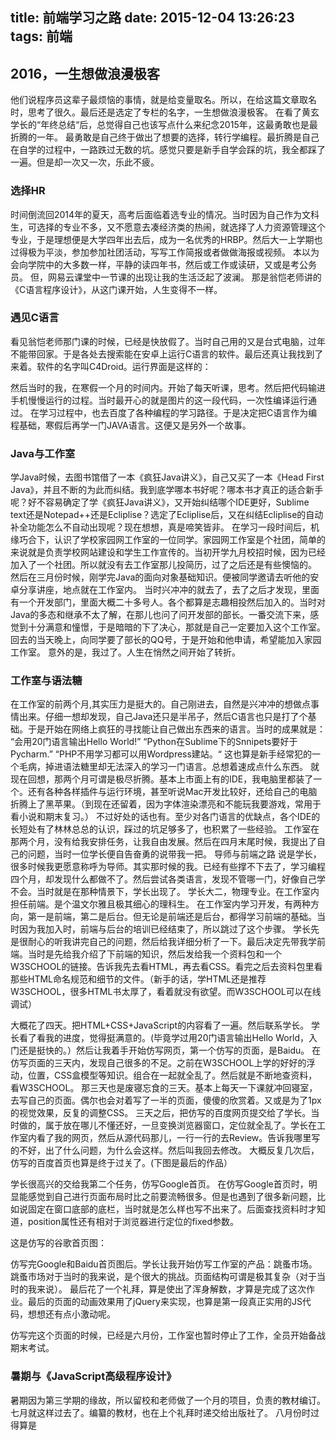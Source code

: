 title: 前端学习之路
date: 2015-12-04 13:26:23
tags: 前端
---
## 2016，一生想做浪漫极客
他们说程序员这辈子最烦恼的事情，就是给变量取名。所以，在给这篇文章取名时，思考了很久。最后还是选定了专栏的名字，一生想做浪漫极客。
在看了黄玄学长的“年终总结“后，总觉得自己也该写点什么来纪念2015年，这最勇敢也是最折腾的一年。
最勇敢是自己终于做出了想要的选择，转行学编程。最折腾是自己在自学的过程中，一路跌过无数的坑。感觉只要是新手自学会踩的坑，我全都踩了一遍。但是却一次又一次，乐此不疲。
### 选择HR
时间倒流回2014年的夏天，高考后面临着选专业的情况。当时因为自己作为文科生，可选择的专业不多，又不愿意去凑经济类的热闹，就选择了人力资源管理这个专业，于是理想便是大学四年出去后，成为一名优秀的HRBP。然后大一上学期也过得极为平淡，参加参加社团活动，写写工作简报或者做做海报或视频。
本以为会向学院中的大多数一样，平静的读四年书，然后或工作或读研，又或是考公务员。
但，网易云课堂中一节课的出现让我的生活泛起了波澜。
那是翁恺老师讲的《C语言程序设计》，从这门课开始，人生变得不一样。
### 遇见C语言
看见翁恺老师那门课的时候，已经是快放假了。当时自己用的又是台式电脑，过年不能带回家。于是各处去搜索能在安卓上运行C语言的软件。最后还真让我找到了来着。软件的名字叫C4Droid。运行界面是这样的：
 

然后当时的我，在寒假一个月的时间内。开始了每天听课，思考。然后把代码输进手机慢慢运行的过程。当时最开心的就是图片的这一段代码，一次性编译运行通过。
在学习过程中，也去百度了各种编程的学习路径。于是决定把C语言作为编程基础，寒假后再学一门JAVA语言。这便又是另外一个故事。
### Java与工作室
学Java时候，去图书馆借了一本《疯狂Java讲义》，自己又买了一本《Head First Java》，并且不断的为此而纠结。我到底学哪本书好呢？哪本书才真正的适合新手呢？好不容易确定了学《疯狂Java讲义》，又开始纠结哪个IDE更好，Sublime text还是Notepad++还是Ecliplise？选定了Ecliplise后，又在纠结Ecliplise的自动补全功能怎么不自动出现呢？现在想想，真是啼笑皆非。
在学习一段时间后，机缘巧合下，认识了学校家园网工作室的一位同学。家园网工作室是个社团，简单的来说就是负责学校网站建设和学生工作宣传的。当初开学九月校招时候，因为已经加入了一个社团。所以就没有去工作室那儿投简历，过了之后还是有些懊恼的。
然后在三月份时候，刚学完Java的面向对象基础知识。便被同学邀请去听他的安卓分享讲座，地点就在工作室内。
当时兴冲冲的就去了，去了之后才发现，里面有一个开发部门，里面大概二十多号人。各个都算是志趣相投然后加入的。当时对Java的多态和继承不太了解，在那儿也问了问开发部的部长。一番交流下来，感觉到十分满意和憧憬，于是暗暗的下了决心，那就是自己一定要加入这个工作室。
回去的当天晚上，向同学要了部长的QQ号，于是开始和他申请，希望能加入家园工作室。
意外的是，我过了。人生在悄然之间开始了转折。
### 工作室与语法糖
在工作室的前两个月,其实压力是挺大的。自己刚进去，自然是兴冲冲的想做点事情出来。仔细一想却发现，自己Java还只是半吊子，然后C语言也只是打了个基础。于是开始在网络上疯狂的寻找能让自己做出东西来的语言。当时的成果就是：
“会用20门语言输出Hello World!”
“Python在Sublime下的Snnipets要好于Pycharm.”
“PHP不用学习都可以用Wordpress建站。“
这也算是新手经常犯的一个毛病，掉进语法糖里却无法深入的学习一门语言。总想着速成点什么东西。
就现在回想，那两个月可谓是极尽折腾。基本上市面上有的IDE，我电脑里都装了一个。还有各种各样插件与运行环境，甚至听说Mac开发比较好，还给自己的电脑折腾上了黑苹果。（到现在还留着，因为字体渲染漂亮和不能玩我要游戏，常用于看小说和期末复习。）
不过好处的话也有。至少对各门语言的优缺点，各个IDE的长短处有了林林总总的认识，踩过的坑足够多了，也积累了一些经验。
工作室在那两个月，没有给我安排任务，让我自由发展。然后在四月末尾时候，我提出了自己的问题，当时一位学长便自告奋勇的说带我一把。
导师与前端之路
说是学长，很多时候我更愿意称呼为导师。其实那时候的我。已经有些撑不下去了，学习编程四个月，却发现什么都做不了。然后尝试各类语言，发现不管哪一门，好像自己学不会。当时就是在那种情景下，学长出现了。
学长大二，物理专业。在工作室内担任前端。是个温文尔雅且极其细心的理科生。
在工作室内学习开发，有两种方向，第一是前端，第二是后台。但无论是前端还是后台，都得学习前端的基础。当时因为我加入时，前端与后台的培训已经结束了，所以跳过了这个步骤。
学长先是很耐心的听我讲完自己的问题，然后给我详细分析了一下。最后决定先带我学前端。当时是先给我介绍了下前端的知识，然后发给我一个资料包和一个W3SCHOOL的链接。告诉我先去看HTML，再去看CSS。看完之后去资料包里看那些HTML命名规范和细节的文件。（新手的话，学HTML还是推荐W3SCHOOL，很多HTML书太厚了，看着就没有欲望。而W3SCHOOL可以在线调试）
 
大概花了四天。把HTML+CSS+JavaScript的内容看了一遍。然后联系学长。
学长看了看我的进度，觉得挺满意的。(毕竟学过用20门语言输出Hello World，入门还是挺快的。）然后让我着手开始仿写网页，第一个仿写的页面，是Baidu。
在仿写页面的三天内，发现自己很多的不足。之前在W3SCHOOL上学的好好的浮动，位置，CSS盒模型等知识。组合在一起就全乱了。然后就是不断地查资料，看W3SCHOOL。
那三天也是废寝忘食的三天。基本上每天一下课就冲回寝室，去写自己的页面。偶尔也会对着写了一半的页面，傻傻的欣赏着。又或是为了1px的视觉效果，反复的调整CSS。
三天之后，把仿写的百度网页提交给了学长。当时做的，属于放在哪儿不懂还好，一旦变换浏览器窗口，定位就全乱了。学长在工作室内看了我的网页，然后从源代码那儿，一行一行的去Review。告诉我哪里写的不好，出了什么问题，为什么会这样。然后叫我回去修改。
大概反复几次后，仿写的百度首页也算是终于过关了。(下图是最后的作品）
 
学长很高兴的交给我第二个任务，仿写Google首页。
在仿写Google首页时，明显能感觉到自己进行页面布局时比之前要流畅很多。但是也遇到了很多新问题，比如说固定在窗口底部的底栏，当时就是怎么样也写不出来了。后面查找资料时才知道，position属性还有相对于浏览器进行定位的fixed参数。

这是仿写的谷歌首页图： 

仿写完Google和Baidu首页图后。学长让我开始仿写工作室的产品：跳蚤市场。跳蚤市场对于当时的我来说，是个很大的挑战。页面结构可谓是极其复杂（对于当时的我来说）。
最后花了一个礼拜，算是使出了浑身解数，才算是完成了这次作业。最后的页面的动画效果用了jQuery来实现，也算是第一段真正实用的JS代码，想想还有点小激动呢。
 
仿写完这个页面的时候，已经是六月份，工作室也暂时停止了工作，全员开始备战期末考试。
### 暑期与《JavaScript高级程序设计》
暑期因为第三学期的缘故，所以留校和老师做了一个月的项目，负责的教材编订。七月就这样过去了。编纂的教材，也在上个礼拜时递交给出版社了。
八月份时过得算是
	

